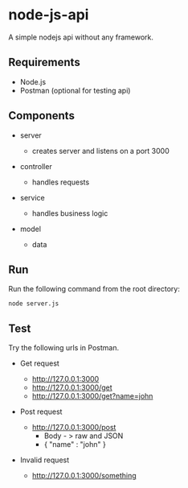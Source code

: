# node-js-api

A simple nodejs api without any framework.

## Requirements

* Node.js
* Postman (optional for testing api)

## Components

* server

  - creates server and listens on a port 3000
  
* controller

  - handles requests
  
* service

  - handles business logic
  
* model

  - data


## Run

Run the following command from the root directory:

```
node server.js
```

## Test

Try the following urls in Postman.

* Get request

  * http://127.0.0.1:3000
  * http://127.0.0.1:3000/get
  * http://127.0.0.1:3000/get?name=john
  
* Post request

  * http://127.0.0.1:3000/post
    * Body - > raw and JSON
    * { "name" : "john" }

*  Invalid request
  
    * http://127.0.0.1:3000/something
    
